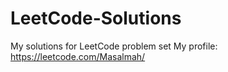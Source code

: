 # LeetCode-Solutions
My solutions for LeetCode problem set
My profile: https://leetcode.com/Masalmah/
